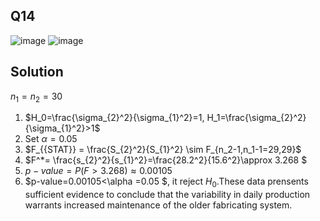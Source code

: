 ## Q14
![image](https://github.com/user-attachments/assets/157fe20a-797e-4ad6-bd58-8a44f938c3be)
![image](https://github.com/user-attachments/assets/3fe4dcf4-bd95-4f5f-8a74-86ce2c5f0331)
## Solution
 $n_1=n_2=30$  
1. $H_0=\frac{\sigma_{2}^2}{\sigma_{1}^2}=1,  H_1=\frac{\sigma_{2}^2}{\sigma_{1}^2}>1$
 2. Set $\alpha=0.05$
 3. $F_{{STAT}} = \frac{S_{2}^2}{S_{1}^2} \sim F_{n_2-1,n_1-1=29,29}$
 4. $F^*= \frac{s_{2}^2}{s_{1}^2}=\frac{28.2^2}{15.6^2}\approx 3.268 $
 5. $p-value=P(F>3.268)\approx 0.00105$
 6. $p-value=0.00105<\alpha =0.05 $, it reject $H_0$.These data prensents sufficient evidence to conclude that the variability in daily production warrants increased maintenance of the older fabricating system.
